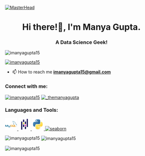[![MasterHead](https://user-images.githubusercontent.com/36594527/117921831-c3d32c80-b334-11eb-8bab-a423ac34272a.png)](https://imanyagupta15.io)
<h1 align="center">Hi there!👋, I'm Manya Gupta.</h1>
<h3 align="center">A Data Science Geek!</h3>
<p align="left"> <img src="https://komarev.com/ghpvc/?username=imanyagupta15&label=Profile%20views&color=0e75b6&style=flat" alt="imanyagupta15" /> </p>

<p align="left"> <a href="https://twitter.com/imanyagupta15" target="blank"><img src="https://img.shields.io/twitter/follow/imanyagupta15?logo=twitter&style=for-the-badge" alt="imanyagupta15" /></a> </p>

- 📫 How to reach me **imanyagupta15@gmail.com**

<h3 align="left">Connect with me:</h3>
<p align="left">
<a href="https://twitter.com/imanyagupta15" target="blank"><img align="center" src="https://raw.githubusercontent.com/rahuldkjain/github-profile-readme-generator/master/src/images/icons/Social/twitter.svg" alt="imanyagupta15" height="30" width="40" /></a>
<a href="https://instagram.com/_themanyagupta" target="blank"><img align="center" src="https://raw.githubusercontent.com/rahuldkjain/github-profile-readme-generator/master/src/images/icons/Social/instagram.svg" alt="_themanyagupta" height="30" width="40" /></a>
</p>

<h3 align="left">Languages and Tools:</h3>
<p align="left"> <a href="https://www.mysql.com/" target="_blank" rel="noreferrer"> <img src="https://raw.githubusercontent.com/devicons/devicon/master/icons/mysql/mysql-original-wordmark.svg" alt="mysql" width="40" height="40"/> </a> <a href="https://pandas.pydata.org/" target="_blank" rel="noreferrer"> <img src="https://raw.githubusercontent.com/devicons/devicon/2ae2a900d2f041da66e950e4d48052658d850630/icons/pandas/pandas-original.svg" alt="pandas" width="40" height="40"/> </a> <a href="https://www.python.org" target="_blank" rel="noreferrer"> <img src="https://raw.githubusercontent.com/devicons/devicon/master/icons/python/python-original.svg" alt="python" width="40" height="40"/> </a> <a href="https://seaborn.pydata.org/" target="_blank" rel="noreferrer"> <img src="https://seaborn.pydata.org/_images/logo-mark-lightbg.svg" alt="seaborn" width="40" height="40"/> </a> </p>

<p><img align="left" src="https://github-readme-stats.vercel.app/api/top-langs?username=imanyagupta15&show_icons=true&locale=en&layout=compact" alt="imanyagupta15" /></p>

<p>&nbsp;<img align="center" src="https://github-readme-stats.vercel.app/api?username=imanyagupta15&show_icons=true&locale=en" alt="imanyagupta15" /></p>

<p><img align="center" src="https://github-readme-streak-stats.herokuapp.com/?user=imanyagupta15&" alt="imanyagupta15" /></p>
